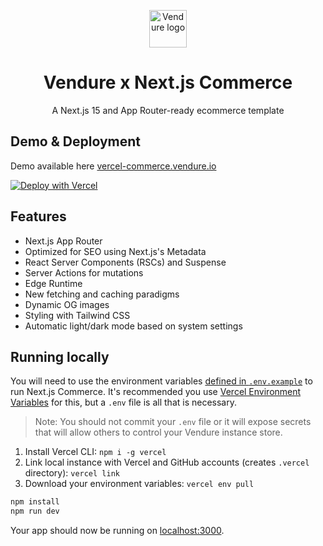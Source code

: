 <p align="center">
  <a href="https://vendure.io">
    <img alt="Vendure logo" height="60" width="auto" src="https://a.storyblok.com/f/328257/699x480/8dbb4c7a3c/logo-icon.png">
  </a>
</p>
<h1 align="center">
  Vendure x Next.js Commerce
</h1>
<p align="center">
    A Next.js 15 and App Router-ready ecommerce template
</p>


## Demo & Deployment

Demo available here [vercel-commerce.vendure.io](https://vercel-commerce.vendure.io)

[![Deploy with Vercel](https://vercel.com/button)](https://vercel.com/new/clone?repository-url=https%3A%2F%2Fgithub.com%2Fvendure-ecommerce%2Fvercel-commerce&env=COMPANY_NAME,TWITTER_CREATOR,TWITTER_SITE,SITE_NAME,VENDURE_API_ENDPOINT,VENDURE_INSTANCE&project-name=vendure-commerce&repository-name=nextjs-storefront)

## Features 

- Next.js App Router
- Optimized for SEO using Next.js's Metadata
- React Server Components (RSCs) and Suspense
- Server Actions for mutations
- Edge Runtime
- New fetching and caching paradigms
- Dynamic OG images
- Styling with Tailwind CSS
- Automatic light/dark mode based on system settings

## Running locally

You will need to use the environment variables [defined in `.env.example`](.env.example) to run Next.js Commerce. It's
recommended you use [Vercel Environment Variables](https://vercel.com/docs/concepts/projects/environment-variables) for
this, but a `.env` file is all that is necessary.

> Note: You should not commit your `.env` file or it will expose secrets that will allow others to control your Vendure
> instance
> store.

1. Install Vercel CLI: `npm i -g vercel`
2. Link local instance with Vercel and GitHub accounts (creates `.vercel` directory): `vercel link`
3. Download your environment variables: `vercel env pull`

```bash
npm install
npm run dev
```

Your app should now be running on [localhost:3000](http://localhost:3000/).
